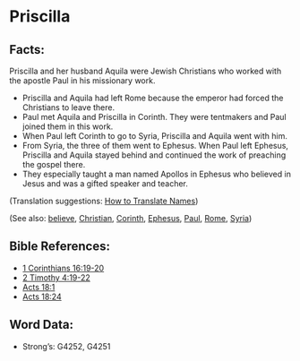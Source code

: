 # Priscilla

## Facts:

Priscilla and her husband Aquila were Jewish Christians who worked with the apostle Paul in his missionary work.

* Priscilla and Aquila had left Rome because the emperor had forced the Christians to leave there.
* Paul met Aquila and Priscilla in Corinth. They were tentmakers and Paul joined them in this work.
* When Paul left Corinth to go to Syria, Priscilla and Aquila went with him.
* From Syria, the three of them went to Ephesus. When Paul left Ephesus, Priscilla and Aquila stayed behind and continued the work of preaching the gospel there.
* They especially taught a man named Apollos in Ephesus who believed in Jesus and was a gifted speaker and teacher.

(Translation suggestions: [How to Translate Names](rc://en/ta/man/translate/translate-names))

(See also: [believe](../kt/believe.md), [Christian](../kt/christian.md), [Corinth](../names/corinth.md), [Ephesus](../names/ephesus.md), [Paul](../names/paul.md), [Rome](../names/rome.md), [Syria](../names/syria.md))

## Bible References:

* [1 Corinthians 16:19-20](rc://en/tn/help/1co/16/19)
* [2 Timothy 4:19-22](rc://en/tn/help/2ti/04/19)
* [Acts 18:1](rc://en/tn/help/act/18/01)
* [Acts 18:24](rc://en/tn/help/act/18/24)

## Word Data:

* Strong’s: G4252, G4251
